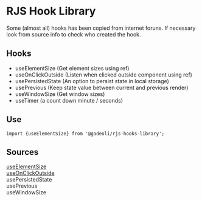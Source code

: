 # RJS Hook Library

Some (almost all) hooks has been copied from internet foruns. If necessary look from source info to check who created the hook.

## Hooks

- useElementSize (Get element sizes using ref)  
- useOnClickOutside (Listen when clicked outside component using ref)  
- usePersistedState (An option to persist state in local storage)
- usePrevious (Keep state value between current and previous render)
- useWindowSize (Get window sizes)
- useTimer (a count down minute / seconds)

## Use

```
import {useElementSize} from '@gadeoli/rjs-hooks-library';
```

## Sources
[useElementSize](https://usehooks-ts.com/react-hook/use-element-size)     
[useOnClickOutside](https://usehooks.com/useOnClickOutside/)  
usePersistedState  
usePrevious  
useWindowSize  